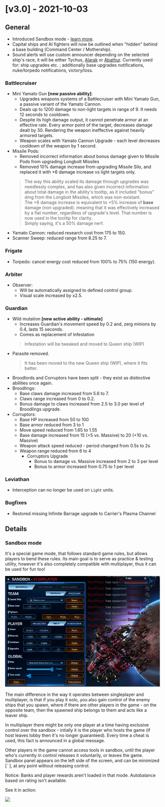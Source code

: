 # [v3.0] - 2021-10-03

## General

- Introduced Sandbox mode - [learn more](#sandbox-mode).
- Capital ships and AI fighters will now be outlined when "hidden" behind a base building (Command Center / Mothership).
- Sound alerts will use custom announcer depending on the selected ship's race, it will be either Tychus, [Alarak](https://youtu.be/KfOJ60tbFFs?t=34) or [Abathur](https://www.youtube.com/watch?v=iWQ-KksWzRI&t=18s). Currently used for: ship upgrades etc. ; additionally base upgrades notifications, nuke/torpedo notifications, victory/loss.

### Battlecruiser

- Mini Yamato Gun **[new passive ability]**:
  - Upgrades weapons systems of a Battlecruiser with Mini Yamato Gun, a passive variant of the Yamato Cannon.
  - Deals up to 1200 damage to non-light targets in range of 9. It needs 12 seconds to cooldown.
  - Despite its high damage output, it cannot penetrate armor at an effective rate. Every armor point of the target, decreases damage dealt by 30. Rendering the weapon ineffective against heavily armored targets.
  - Weapon scales with Yamato Cannon Upgrade - each level decreases cooldown of the weapon by 1 second.
- Missile Pods:
  - Removed incorrect information about bonus damage given to Missile Pods from upgrading Longbolt Missiles
  - Removed 10% damage increase from upgrading Missile Silo, and replaced it with +6 damage increase vs light targets only.
  > The way this ability scaled its damage through upgrades was needlessly complex, and has also given incorrect information about total damage in the ability's tooltip, as it included "bonus" dmg from the Longbolt Missiles, which was non-existant.\
  > The +6 damage increase is equivalent to +5% increase of **base** damage (non upgraded). meaning that it was effectively increased by a flat number, regardless of upgrade's level. That number is now used in the tooltip for clarity.\
  > Simply saying, it's a 50% damage nerf.
- Yamato Cannon: reduced research cost from 175 to 150.
- Scanner Sweep: reduced range from 8.25 to 7.

### Frigate

- Torpedo: cancel energy cost reduced from 100% to 75% (150 energy).

### Arbiter

- Observer:
  - Will be automatically assigned to defined control group.
  - Visual scale increased by x2.5.

### Guardian

- Wild mutation **[new active ability - ultimate]**
  - Increases Guardian's movement speed by 0.2 and, zerg minions by 0.4, lasts 15 seconds.
  - Comes as replacement of Infestation
  > Infestation will be tweaked and moved to Queen ship (WIP)
- Parasite removed.
  > It has been moved to the new Queen ship (WIP), where it fits better.
- Broodlords and Corruptors have been split - they exist as distinctive abilities once again.
- Broodlings:
  - Base claws damage increased from 5.6 to 7.
  - Claws range increased from 0 to 0.2.
  - Bonus damage to claws increased from 2.5 to 3.0 per level of Broodlings upgrade.
- Corruptors:
  - Base HP increased from 50 to 100
  - Base armor reduced from 3 to 1
  - Move speed reduced from 1.65 to 1.55
  - Base damage increased from 15 (+5 vs. Massive) to 20 (+10 vs. Massive)
  - Weapon attack speed reduced - period changed from 0.5s to 2s
  - Weapon range reduced from 6 to 4
    - Corruptors Upgrade
      - Bonus to damage vs. Massive increased from 2 to 3 per level
      - Bonus to armor increased from 0.75 to 1 per level

### Leviathan

- Interception can no longer be used on `Light` units.

### Bugfixes

- Restored missing Infinite Barrage upgrade to Carrier's Plasma Channel

## Details

### Sandbox mode

It's a special game mode, that follows standard game rules, but allows players to bend these rules. Its main goal is to serve as practice & testing utility, however it's also completely compatible with multiplayer, thus it can be used for fun too!

![](./v3.0/sandbox.jpg)

The main difference in the way it operates between singleplayer and multiplayer, is that if you play it solo, you also gain control of the enemy ships that you spawn, where if there are other players in the game - on the opposite team, then the spawned ship belongs to them and acts like a leaver ship.

In multiplayer there might be only one player at a time having exclusive control over the sandbox - intially it is the player who hosts the game (if host leaves lobby then it's no longer guaranteed). Every time a cheat is used, this fact is announced in a global message.

Other players in the game cannot access tools in sandbox, until the player who's currently in control releases it voluntarily, or leaves the game. Sandbox panel appears on the left side of the screen, and can be minimized [<kbd>`</kbd>], at any point without releasing control.

Notice: Banks and player rewards aren't loaded in that mode. Autobalance based on rating isn't available.

See it in action:

[![](https://img.youtube.com/vi/xDtJnRrR9M4/0.jpg)](https://www.youtube.com/watch?v=xDtJnRrR9M4)
